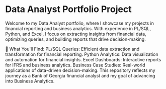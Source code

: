 # Data Analyst Portfolio Project
Welcome to my Data Analyst portfolio, where I showcase my projects in financial reporting and business analytics. With experience in PL/SQL, Python, and Excel, I focus on extracting insights from financial data, optimizing queries, and building reports that drive decision-making.

📌 What You'll Find:
PL/SQL Queries: Efficient data extraction and transformation for financial reporting.
Python Analytics: Data visualization and automation for financial insights.
Excel Dashboards: Interactive reports for IFRS and business analytics.
Business Case Studies: Real-world applications of data-driven decision-making.
This repository reflects my journey as a Bank of Georgia financial analyst and my goal of advancing into Business Analytics.
